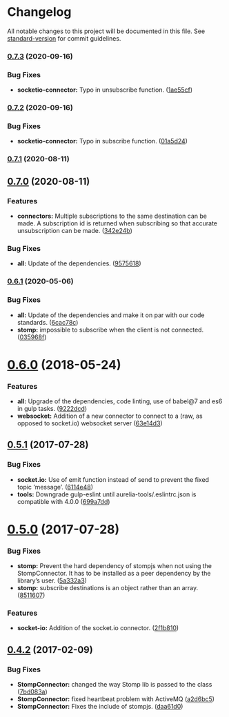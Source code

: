 # Changelog

All notable changes to this project will be documented in this file. See [standard-version](https://github.com/conventional-changelog/standard-version) for commit guidelines.

### [0.7.3](https://github.com/atomictech/aurelia-pubsub/compare/v0.7.2...v0.7.3) (2020-09-16)


### Bug Fixes

* **socketio-connector:** Typo in unsubscribe function. ([1ae55cf](https://github.com/atomictech/aurelia-pubsub/commit/1ae55cfecf1e6458a6428c7e31677087ea6fea46))

### [0.7.2](https://github.com/atomictech/aurelia-pubsub/compare/v0.7.1...v0.7.2) (2020-09-16)


### Bug Fixes

* **socketio-connector:** Typo in subscribe function. ([01a5d24](https://github.com/atomictech/aurelia-pubsub/commit/01a5d245f1c669c7d605797a03651d37020a0fe1))

### [0.7.1](https://github.com/atomictech/aurelia-pubsub/compare/v0.7.0...v0.7.1) (2020-08-11)

## [0.7.0](https://github.com/atomictech/aurelia-pubsub/compare/v0.6.1...v0.7.0) (2020-08-11)


### Features

* **connectors:** Multiple subscriptions to the same destination can be made. A subscription id is returned when subscribing so that accurate unsubscription can be made. ([342e24b](https://github.com/atomictech/aurelia-pubsub/commit/342e24b18e3d1c8b89df604f865decb82f3b92ed))


### Bug Fixes

* **all:** Update of the dependencies. ([9575618](https://github.com/atomictech/aurelia-pubsub/commit/95756182dcf4ee2e9510bc58b7bc6c8838472436))

### [0.6.1](https://github.com/atomictech/aurelia-pubsub/compare/v0.6.0...v0.6.1) (2020-05-06)


### Bug Fixes

* **all:** Update of the dependencies and make it on par with our code standards. ([6cac78c](https://github.com/atomictech/aurelia-pubsub/commit/6cac78c5b1ad8488b0844ef308bc8fc588c2eef2))
* **stomp:** impossible to subscribe when the client is not connected. ([035968f](https://github.com/atomictech/aurelia-pubsub/commit/035968f9256bdb36708d40b57758daef086d7d26))

<a name="0.6.0"></a>
# [0.6.0](https://github.com/atomictech/aurelia-pubsub/compare/v0.5.1...v0.6.0) (2018-05-24)


### Features

* **all:** Upgrade of the dependencies, code linting, use of babel@7 and es6 in gulp tasks. ([9222dcd](https://github.com/atomictech/aurelia-pubsub/commit/9222dcd))
* **websocket:** Addition of a new connector to connect to a (raw, as opposed to socket.io) websocket server ([63e14d3](https://github.com/atomictech/aurelia-pubsub/commit/63e14d3))



<a name="0.5.1"></a>
## [0.5.1](https://github.com/atomictech/aurelia-pubsub/compare/v0.5.0...v0.5.1) (2017-07-28)


### Bug Fixes

* **socket.io:** Use of emit function instead of send to prevent the fixed topic ‘message’. ([6114e48](https://github.com/atomictech/aurelia-pubsub/commit/6114e48))
* **tools:** Downgrade gulp-eslint until aurelia-tools/.eslintrc.json is compatible with 4.0.0 ([699a7dd](https://github.com/atomictech/aurelia-pubsub/commit/699a7dd))



<a name="0.5.0"></a>
# [0.5.0](https://github.com/atomictech/aurelia-pubsub/compare/0.4.2...v0.5.0) (2017-07-28)


### Bug Fixes

* **stomp:** Prevent the hard dependency of stompjs when not using the StompConnector. It has to be installed as a peer dependency by the library’s user. ([5a332a3](https://github.com/atomictech/aurelia-pubsub/commit/5a332a3))
* **stomp:** subscribe destinations is an object rather than an array. ([8511607](https://github.com/atomictech/aurelia-pubsub/commit/8511607))


### Features

* **socket-io:** Addition of the socket.io connector. ([2f1b810](https://github.com/atomictech/aurelia-pubsub/commit/2f1b810))



<a name="0.4.2"></a>
## [0.4.2](https://github.com/atomictech/aurelia-pubsub/compare/7bd083a...0.4.2) (2017-02-09)


### Bug Fixes

* **StompConnector:** changed the way Stomp lib is passed to the class ([7bd083a](https://github.com/atomictech/aurelia-pubsub/commit/7bd083a))
* **StompConnector:** fixed heartbeat problem with ActiveMQ ([a2d6bc5](https://github.com/atomictech/aurelia-pubsub/commit/a2d6bc5))
* **StompConnector:** Fixes the include of stompjs. ([daa61d0](https://github.com/atomictech/aurelia-pubsub/commit/daa61d0))
